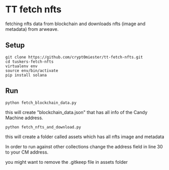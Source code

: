 # TT fetch nfts
fetching nfts data from blockchain and downloads nfts (image and metadata) from arweave.

## Setup

```
git clone https://github.com/crypt0miester/tt-fetch-nfts.git
cd tuskers-fetch-nfts
virtualenv env
source env/bin/activate
pip install solana
```

## Run
```
python fetch_blockchain_data.py
```
this will create "blockchain_data.json" that has all info of the Candy Machine address.

```
python fetch_nfts_and_download.py
```
this will create a folder called assets which has all nfts image and metadata 

In order to run against other collections change the address field in line 30 to your CM address. 

you might want to remove the .gitkeep file in assets folder 

